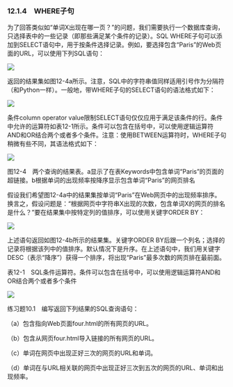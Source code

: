    

### 12.1.4　WHERE子句

为了回答类似如“单词X出现在哪一页？”的问题，我们需要执行一个数据库查询，只选择表中的一些记录（即那些满足某个条件的记录）。SQL WHERE子句可以添加到SELECT语句中，用于按条件选择记录。例如，要选择包含“Paris”的Web页面的URL，可以使用下列SQL语句：

![](0-Assets/Epubook/程序员编程语言经典合集（计算机科学丛书5册套装），javapython编程语言含经典教材龙书《编译原理》%20(Bruce%20Eckel%20%20Alfred%20V.%20Aho%20%20Monica%20S.%20Lam%20etc.)%20(Z-Library)/images/image09311.jpeg)

返回的结果集如图12-4a所示。注意，SQL中的字符串值同样适用引号作为分隔符（和Python一样）。一般地，带WHERE子句的SELECT语句的语法格式如下：

![](0-Assets/Epubook/程序员编程语言经典合集（计算机科学丛书5册套装），javapython编程语言含经典教材龙书《编译原理》%20(Bruce%20Eckel%20%20Alfred%20V.%20Aho%20%20Monica%20S.%20Lam%20etc.)%20(Z-Library)/images/image09312.jpeg)

条件column operator value限制SELECT语句仅仅应用于满足该条件的行。条件中允许的运算符如表12-1所示。条件可以包含在括号中，可以使用逻辑运算符AND和OR结合两个或者多个条件。注意：使用BETWEEN运算符时，WHERE子句稍微有些不同，其语法格式如下：

![](0-Assets/Epubook/程序员编程语言经典合集（计算机科学丛书5册套装），javapython编程语言含经典教材龙书《编译原理》%20(Bruce%20Eckel%20%20Alfred%20V.%20Aho%20%20Monica%20S.%20Lam%20etc.)%20(Z-Library)/images/image09313.jpeg)

图12-4　两个查询的结果表。a显示了在表Keywords中包含单词“Paris”的页面的超链接。b根据单词的出现频率按降序显示包含单词“Paris”的网页排名

假设我们希望图12-4a中的结果集按单词“Paris”在Web网页中的出现频率排序。换言之，假设问题是：“根据网页中字符串X出现的次数，包含单词X的网页的排名是什么？”要在结果集中按特定列的值排序，可以使用关键字ORDER BY：

![](0-Assets/Epubook/程序员编程语言经典合集（计算机科学丛书5册套装），javapython编程语言含经典教材龙书《编译原理》%20(Bruce%20Eckel%20%20Alfred%20V.%20Aho%20%20Monica%20S.%20Lam%20etc.)%20(Z-Library)/images/image09314.jpeg)

上述语句返回如图12-4b所示的结果集。关键字ORDER BY后跟一个列名；选择的记录将根据该列中的值排序。默认情况下是升序。在上述语句中，我们用关键字DESC（表示“降序”）获得一个排序，将出现“Paris”最多次数的网页排在最前面。

表12-1　SQL条件运算符。条件可以包含在括号中，可以使用逻辑运算符AND和OR结合两个或者多个条件

![](0-Assets/Epubook/程序员编程语言经典合集（计算机科学丛书5册套装），javapython编程语言含经典教材龙书《编译原理》%20(Bruce%20Eckel%20%20Alfred%20V.%20Aho%20%20Monica%20S.%20Lam%20etc.)%20(Z-Library)/images/image09315.jpeg)

练习题10.1　编写返回下列结果的SQL查询语句：

（a）包含指向Web页面four.html的所有网页的URL。

（b）包含从网页four.html导入链接的所有网页的URL。

（c）单词在网页中出现正好三次的网页的URL和单词。

（d）单词在与URL相关联的网页中出现正好三次到五次的网页的URL、单词和出现频率。